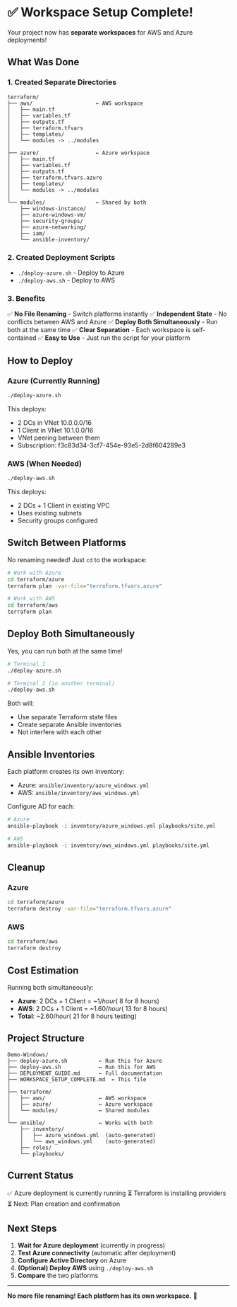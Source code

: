 # ✅ Workspace Setup Complete!

Your project now has **separate workspaces** for AWS and Azure deployments!

## What Was Done

### 1. Created Separate Directories
```
terraform/
├── aws/                    ← AWS workspace
│   ├── main.tf
│   ├── variables.tf
│   ├── outputs.tf
│   ├── terraform.tfvars
│   ├── templates/
│   └── modules -> ../modules
│
├── azure/                  ← Azure workspace
│   ├── main.tf
│   ├── variables.tf
│   ├── outputs.tf
│   ├── terraform.tfvars.azure
│   ├── templates/
│   └── modules -> ../modules
│
└── modules/                ← Shared by both
    ├── windows-instance/
    ├── azure-windows-vm/
    ├── security-groups/
    ├── azure-networking/
    ├── iam/
    └── ansible-inventory/
```

### 2. Created Deployment Scripts
- `./deploy-azure.sh` - Deploy to Azure
- `./deploy-aws.sh` - Deploy to AWS

### 3. Benefits

✅ **No File Renaming** - Switch platforms instantly
✅ **Independent State** - No conflicts between AWS and Azure
✅ **Deploy Both Simultaneously** - Run both at the same time
✅ **Clear Separation** - Each workspace is self-contained
✅ **Easy to Use** - Just run the script for your platform

## How to Deploy

### Azure (Currently Running)
```bash
./deploy-azure.sh
```

This deploys:
- 2 DCs in VNet 10.0.0.0/16
- 1 Client in VNet 10.1.0.0/16
- VNet peering between them
- Subscription: f3c83d34-3cf7-454e-93e5-2d8f604289e3

### AWS (When Needed)
```bash
./deploy-aws.sh
```

This deploys:
- 2 DCs + 1 Client in existing VPC
- Uses existing subnets
- Security groups configured

## Switch Between Platforms

No renaming needed! Just `cd` to the workspace:

```bash
# Work with Azure
cd terraform/azure
terraform plan -var-file="terraform.tfvars.azure"

# Work with AWS
cd terraform/aws
terraform plan
```

## Deploy Both Simultaneously

Yes, you can run both at the same time!

```bash
# Terminal 1
./deploy-azure.sh

# Terminal 2 (in another terminal)
./deploy-aws.sh
```

Both will:
- Use separate Terraform state files
- Create separate Ansible inventories
- Not interfere with each other

## Ansible Inventories

Each platform creates its own inventory:

- Azure: `ansible/inventory/azure_windows.yml`
- AWS: `ansible/inventory/aws_windows.yml`

Configure AD for each:
```bash
# Azure
ansible-playbook -i inventory/azure_windows.yml playbooks/site.yml

# AWS
ansible-playbook -i inventory/aws_windows.yml playbooks/site.yml
```

## Cleanup

### Azure
```bash
cd terraform/azure
terraform destroy -var-file="terraform.tfvars.azure"
```

### AWS
```bash
cd terraform/aws
terraform destroy
```

## Cost Estimation

Running both simultaneously:
- **Azure**: 2 DCs + 1 Client = ~$1/hour (~$8 for 8 hours)
- **AWS**: 2 DCs + 1 Client = ~$1.60/hour (~$13 for 8 hours)
- **Total**: ~$2.60/hour (~$21 for 8 hours testing)

## Project Structure

```
Demo-Windows/
├── deploy-azure.sh          ← Run this for Azure
├── deploy-aws.sh            ← Run this for AWS
├── DEPLOYMENT_GUIDE.md      ← Full documentation
├── WORKSPACE_SETUP_COMPLETE.md  ← This file
│
├── terraform/
│   ├── aws/                 ← AWS workspace
│   ├── azure/               ← Azure workspace
│   └── modules/             ← Shared modules
│
└── ansible/                 ← Works with both
    ├── inventory/
    │   ├── azure_windows.yml  (auto-generated)
    │   └── aws_windows.yml    (auto-generated)
    ├── roles/
    └── playbooks/
```

## Current Status

✅ Azure deployment is currently running
⏳ Terraform is installing providers
⏳ Next: Plan creation and confirmation

## Next Steps

1. **Wait for Azure deployment** (currently in progress)
2. **Test Azure connectivity** (automatic after deployment)
3. **Configure Active Directory** on Azure
4. **(Optional) Deploy AWS** using `./deploy-aws.sh`
5. **Compare** the two platforms

---

**No more file renaming! Each platform has its own workspace.** 🎉
